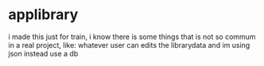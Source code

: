 # applibrary
 i made this just for train, i know there is some things that is not so commum in a real project, like: whatever user can edits the librarydata and im using json instead use a db
